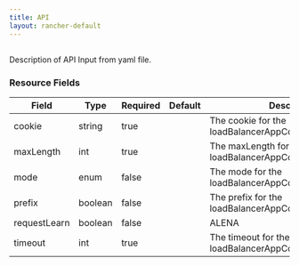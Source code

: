 ```yaml
---
title: API
layout: rancher-default
---
```


## <no value>

Description of API Input from yaml file. 
​​
### Resource Fields

Field | Type | Required | Default | Description
---|---|---|---|---
cookie | string | true | <no value> | The cookie for the loadBalancerAppCookieStickinessPolicy
maxLength | int | true | <no value> | The maxLength for the loadBalancerAppCookieStickinessPolicy
mode | enum | false | <no value> | The mode for the loadBalancerAppCookieStickinessPolicy
prefix | boolean | false | <no value> | The prefix for the loadBalancerAppCookieStickinessPolicy
requestLearn | boolean | false | <no value> | ALENA
timeout | int | true | <no value> | The timeout for the loadBalancerAppCookieStickinessPolicy

